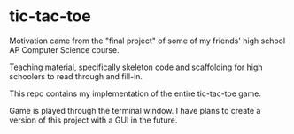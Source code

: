 # tic-tac-toe

Motivation came from the "final project" of some of my friends' high school AP Computer Science course.

Teaching material, specifically skeleton code and scaffolding for high schoolers to read through and fill-in.

This repo contains my implementation of the entire tic-tac-toe game.

Game is played through the terminal window. I have plans to create a version of this project with a GUI in the future.
